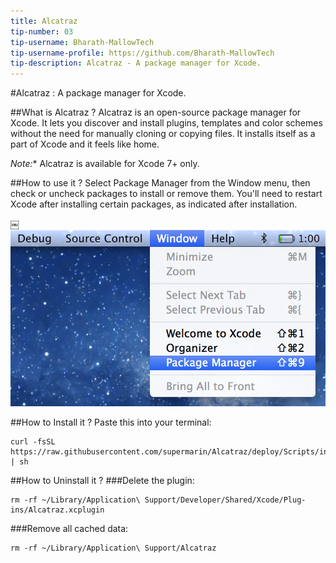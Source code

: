 ```yaml
---
title: Alcatraz
tip-number: 03
tip-username: Bharath-MallowTech
tip-username-profile: https://github.com/Bharath-MallowTech
tip-description: Alcatraz - A package manager for Xcode.
---
```


#Alcatraz : A package manager for Xcode.

##What is Alcatraz ?
Alcatraz is an open-source package manager for Xcode. It lets you discover and install plugins, templates and color schemes without the need for manually cloning or copying files. It installs itself as a part of Xcode and it feels like home.

**Note*:** Alcatraz is available for Xcode 7+ only.

##How to use it ?
Select Package Manager from the Window menu, then check or uncheck packages to install or remove them. You'll need to restart Xcode after installing certain packages, as indicated after installation.

￼![Editor menu](Alcatraz_PackageManager_Xcode.png "Alcatraz in Xcode")

##How to Install it ?
Paste this into your terminal:

	curl -fsSL https://raw.githubusercontent.com/supermarin/Alcatraz/deploy/Scripts/install.sh | sh

##How to Uninstall it ?
###Delete the plugin:

	rm -rf ~/Library/Application\ Support/Developer/Shared/Xcode/Plug-ins/Alcatraz.xcplugin
	
###Remove all cached data:

	rm -rf ~/Library/Application\ Support/Alcatraz
